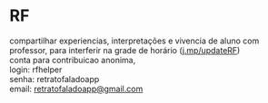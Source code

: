 # RF
compartilhar experiencias, interpretações e vivencia de aluno com professor, para interferir na grade de horário
(<a href=http://j.mp/updateRF target="_blank">j.mp/updateRF</a>) <br>
conta para contribuicao anonima,<br>
login: rfhelper<br>
senha: retratofaladoapp
<br>email: retratofaladoapp@gmail.com

